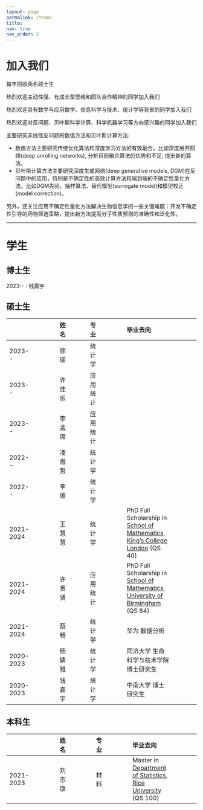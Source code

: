 ```yaml
---
layout: page
permalink: /team/
title: 
nav: true
nav_order: 2
---
```


# 加入我们
每年招收两名硕士生

热烈欢迎主动性强、有成长型思维和团队合作精神的同学加入我们

热烈欢迎具有数学与应用数学、信息科学与技术、统计学等背景的同学加入我们

热烈欢迎对反问题、贝叶斯科学计算、科学机器学习等方向感兴趣的同学加入我们


主要研究非线性反问题的数值方法和贝叶斯计算方法:
- 数值方法主要研究传统优化算法和深度学习方法的有效融合，比如深度展开网络(deep unrolling networks), 分析目前融合算法的优势和不足, 提出新的算法。
- 贝叶斯计算方法主要研究深度生成网络(deep generative models, DGM)在反问题中的应用，特别是不确定性的高效计算方法和端到端的不确定性量化方法。比如DGM先验、抽样算法、替代模型(surrogate model)和模型校正(model correction)。

另外，还关注应用不确定性量化方法解决生物信息学的一些关键难题：开发不确定性引导的药物筛选策略，提出新方法提高分子性质预测的准确性和泛化性。

---

# 学生
## 博士生
2023-- : 钱嘉宇

## 硕士生

|    |      |      |      |      | 姓名  |      |      |      | 专业     |      |      |      |      | 毕业去向                                                      |      |      |      |      |
|:----------|------|------|------|------|:-------:|------|------|------|:----------|------|------|------|------|:----------------------------------------------------------------|------|------|------|------|
| 2023--   |      |      |      |      | 徐 瑶  |      |      |      | 统计学   |      |      |      |      |                                                                |      |      |      |      |
| 2023--   |      |      |      |      | 许佳乐 |      |      |      | 应用统计   |      |      |      |      |                                                                |      |      |      |      |
| 2023--   |      |      |      |      | 李孟席 |      |      |      | 应用统计   |      |      |      |      |                                                                |      |      |      |      |
| 2022--   |      |      |      |      | 凌煜哲 |      |      |      | 统计学   |      |      |      |      |                                                                |      |      |      |      |
| 2022--   |      |      |      |      | 李 维   |      |      |      | 统计学   |      |      |      |      |                                                                |      |      |      |      |
| 2021-2024 |      |      |      |      | 王慧慧 |      |      |      | 统计学 |      |      |      |      | PhD Full Scholarship in [School of Mathematics, King’s College London](https://www.kcl.ac.uk/mathematics) (QS 40) |      |      |      |      |
| 2021-2024 |      |      |      |      | 许贵贤 |      |      |      | 应用统计 |      |      |      |      | PhD Full Scholarship in [School of Mathematics, University of Birmingham](https://www.birmingham.ac.uk/schools/mathematics) (QS 84) |      |      |      |      |
| 2021-2024 |      |      |      |      | 蔡畅   |      |      |      | 统计学   |      |      |      |      | 华为 数据分析                                                  |      |      |      |      |
| 2020-2023 |      |      |      |      | 杨婧雅 |      |      |      | 统计学   |      |      |      |      | 同济大学 生命科学与技术学院  博士研究生                                            |      |      |      |      |
| 2020-2023 |      |      |      |      | 钱嘉宇 |      |      |      | 统计学 |      |      |      |      | 中南大学 博士研究生                                            |      |      |      |      |



## 本科生

|   |     |     |     |     | 姓名  |     |     |     |     | 专业 |     |     |     |     | 毕业去向 |     |     |     |     |
|:---------|------|------|------|------|:-----:|------|------|------|------|:----|------|------|------|------|:--------------------------------------------------------------|------|------|------|------|
| 2021-2023 |   |     |     |     | 刘志康 |      |     |     |     | 材料 |      |     |     |     | Master in [Department of Statistics, Rice University](https://statistics.rice.edu/) (QS 100) |     |     |     |     |




